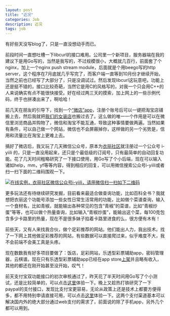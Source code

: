 ```yaml
---
layout: post
title: "近况"
categories: Job
description: 近况
tags: job
---
```

有好些天没写blog了，只是一直没想动手而已。

前段时间一直想吐槽一下libcurl的接口难用。公司里一个新项目，服务器端在我的建议下是用Go写的，当然是我写的，不过规模很小，大概就几百行，前面套了个nginx，加上一个nginx push stream module，后面就是个用beego写的http server，这个程序在7月底就几乎写完了，而客户端一直等到10月份才继续开始，当然之前也已经写了大部分了，只是没调试过。然后发现libcurl这玩意吧，功能上还是挺不错的，接口比较奇葩，当然它是用C的风格写的，对我一个只会用C++的人来说确实有点不能很快接受。好在经过两三天的摸索，加上网上的一些示例代码，终于也拼凑出来了，啊哈哈！

前几天在朋友的引导下，找到一个[“微店”app](http://www.koudai.com)，注册个账号后可以一键把淘宝店铺搬上去，然后我就把[我们的女装店](http://wd.koudai.com/?userid=215091300)也搬过去了。这么做的唯一一个作用是可以在微信里浏览商品并购物了，微信和淘宝不能互通，导致这种事情要做两遍。当然如果有条件，可以自己做一个网站，微信也不会屏蔽掉你，这样做的另一个劣势是，信用和流量比在淘宝上更难上去。

搞好了微店后，我又玩了几天微信公众号，原本为[衣丽社区](https://yii.li)就注册过一个公众号 i-yiili 的，只是一直没用起来，还只是个最低级的订阅号，只有最简单的自动回复功能。花了几天时间粗略研究了一下接口使用，用Go写了个小后端，现在可以输入诸如help，mm，yf等等内容，得到相应的回复，可以用微信搜索公众号i-yiili或者扫一扫下面的二维码围观一下。

[![在线实例，衣丽社区微信公众号i-yiili，请用微信扫一扫如下二维码](https://raw.githubusercontent.com/missdeer/KellyWechat/master/qrcode.jpg)](https://yii.li)

更多玩法还有待继续研究发掘，目前看来最适合做查询功能，比如百科全书？我就想把衣丽这个功能号添加一些女性日常生活常用的功能，比如做个菜谱查询，输入一个食材名，比如青椒，就能输出各种常见的包含“青椒”的菜谱，比如“青椒炒蛋”等等，也可以做个热量查询，比如输入“青椒炒蛋”，能输出这个菜，每100克包含多少卡路里的热量，现在不是很多妹子掐着卡路里进食的么，很方便有木有！

前些天，又有人来找我合伙，做个足彩推荐的网站。他们能出人力，我出技术。找了一下网上其他做足彩推荐的网站，有些数据可以直接爬过来，似乎难度不大，我不会前端不会美工真是头疼。

现在数数我有好多项目要做了：饭店，足彩网站，乐透型彩票辅助app，密码管理器，云棋谱。现在只有乐透型彩票辅助app已经在app store[上架](https://itunes.apple.com/cn/app/istkani-le-tou-xing-cai-piao/id841279537)并且略有收入，其他的都还在刚开始甚至没开始，叹气！

前天支付宝双功能接口的初次审核通过了，昨天花了半天时间用Go写了个小测试，还是比较简单的，可以点击[这里](https://dev.yii.li/alipay?body=%E5%BC%80%E8%A1%AB&out_trade_no=%E8%AE%A2%E5%8D%95%E5%8F%B7ebfb2f10b0f971e4dc9bfe25e533&subject=%E7%A7%8B%E5%AD%A3%E6%96%B0%E6%AC%BE%E6%97%B6%E5%B0%9A&price=0.01&quantity=1&logistics_type=EXPRESS&logistics_fee=0&logistics_payment=BUYER_PAY)体验一下。晚上又趁热打铁研究了一下paypal的支付接口，发现比支付宝更容易，无论从政策上还是技术上都要方便得多，都不用特别申请直接可用，可以点击[这里](https://www.paypal.com/cgi-bin/webscr?cmd=_xclick&business=7XFLGCUD5QETW&lc=C2&item_name=Give%20me%20some%20tips&amount=0%2e01&currency_code=USD&button_subtype=services&bn=PP%2dBuyNowBF%3abtn_buynowCC_LG%2egif%3aNonHosted)体验一下。这两个支付渠道基本可以解决国内外的绝大部分通过web支付的需求了，前面说的除了手机app，另外几个都可以用到。
